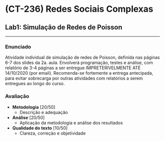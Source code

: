 # (CT-236) Redes Sociais Complexas

## Lab1: Simulação de Redes de Poisson
---

### Enunciado
Atividade individual de simulação de redes de Poisson, definida nas páginas 6-7 dos slides da 2a. aula. Envolverá programação, testes e análise, com relatório de 3-4 páginas a ser entregue IMPRETERIVELMENTE ATÉ 14/10/2020 (por email). Recomenda-se fortemente a entrega antecipada, para evitar sobrecarga por outras atividades com relatórios a serem entregues ao longo do curso.

### Avaliação
- **Metodologia** [20/50]
    - Descrição e adequação
- **Análise** [20/50]
    - Aplicação da metodologia e análise dos resultados
- **Qualidade do texto** [10/50]
    - Clareza, correção e objetividade